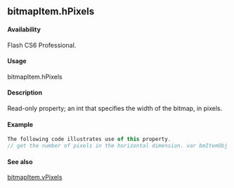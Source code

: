 ## bitmapItem.hPixels

#### Availability

Flash CS6 Professional.

#### Usage

bitmapItem.hPixels

#### Description

Read-only property; an int that specifies the width of the bitmap, in pixels.

#### Example

```javascript
The following code illustrates use of this property.
// get the number of pixels in the horizontal dimension. var bmItemObj = fl.getDocumentDOM().library.items\[0\]; var numHorizontalPixels = bmItemObj.hPixels;

```
#### See also

[bitmapItem.vPixels](../BitmapItem_object/bitmapIt14.md)
